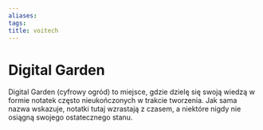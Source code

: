 ```yaml
---
aliases: 
tags: 
title: voitech
---
```


# Digital Garden

Digital Garden (cyfrowy ogród) to miejsce, gdzie dzielę się swoją wiedzą w formie notatek często nieukończonych w trakcie tworzenia. Jak sama nazwa wskazuje, notatki tutaj wzrastają z czasem, a niektóre nigdy nie osiągną swojego ostatecznego stanu.